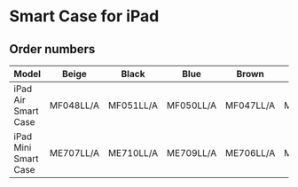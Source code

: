 # Smart Case for iPad

## Order numbers

| Model | Beige | Black | Blue | Brown | Red | Yellow |
|-------|-----|-----|-----|-----|-----|-----|
| iPad Air Smart Case | MF048LL/A | MF051LL/A | MF050LL/A | MF047LL/A | MF052LL/A | MF049LL/A |
| iPad Mini Smart Case | ME707LL/A | ME710LL/A | ME709LL/A | ME706LL/A | ME711LL/A | ME708LL/A |

